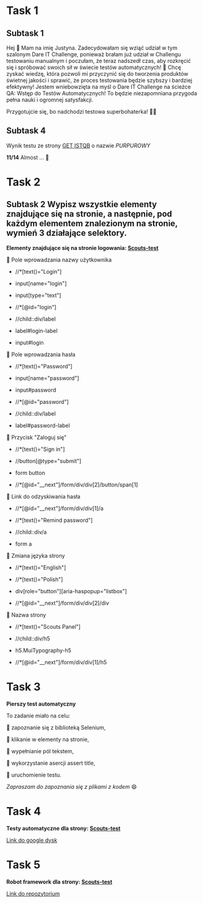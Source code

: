 # **Task 1** 

## **Subtask 1** 

Hej :wave: Mam na imię Justyna. Zadecydowałam się wziąć udział w tym szalonym Dare IT Challenge, ponieważ brałam już udział w Challengu testowaniu manualnym i poczułam, że teraz nadszedł czas, aby rozkręcić się i spróbować swoich sił w świecie testów automatycznych! 🚀
Chcę zyskać wiedzę, która pozwoli mi przyczynić się do tworzenia produktów świetnej jakości i sprawić, że proces testowania będzie szybszy i bardziej efektywny!
Jestem wniebowzięta na myśl o Dare IT Challenge na ścieżce QA: Wstęp do Testów Automatycznych! To będzie niezapomniana przygoda pełna nauki i ogromnej satysfakcji. 

Przygotujcie się, bo nadchodzi testowa superbohaterka! 💪😄

## **Subtask 4** 
Wynik testu ze strony [GET ISTQB](http://getistqb.com/quiz-purpurowy/) o nazwie *PURPUROWY*

**11/14** 
Almost ... :construction_worker:

# **Task 2** 

## **Subtask 2** Wypisz wszystkie elementy znajdujące się na stronie, a następnie, pod każdym elementem znalezionym na stronie, wymień 3 działające selektory.
 **Elementy znajdujące się na stronie logowania: [Scouts-test](https://scouts-test.futbolkolektyw.pl/en/login?redirected=true)**

:white_square_button: Pole wprowadzania nazwy użytkownika  
  
* //*[text()="Login"]

* input[name="login"]

* input[type="text"]

* //*[@id="login"]

* //child::div/label

* label#login-label

* input#login

:white_square_button: Pole wprowadzania hasła 
  
* //*[text()="Password"]

* input[name="password"]

* input#password

* //*[@id="password"]

* //child::div/label

* label#password-label
  
:white_square_button: Przycisk "Zaloguj się" 

* //*[text()="Sign in"]

* //button[@type="submit"]

* form button

* //*[@id="__next"]/form/div/div[2]/button/span[1]

:white_square_button: Link do odzyskiwania hasła  
  
* //*[@id="__next"]/form/div/div[1]/a

* //*[text()="Remind password"]

* //child::div/a

* form a

:white_square_button: Zmiana języka strony  
  
* //*[text()="English"]

* //*[text()="Polish"]

* div[role="button"][aria-haspopup="listbox"]

* //*[@id="__next"]/form/div/div[2]/div
  
:white_square_button: Nazwa strony 

* //*[text()="Scouts Panel"]

* //child::div/h5

* h5.MuiTypography-h5

* //*[@id="__next"]/form/div/div[1]/h5

# **Task 3** 
**Pierszy test automatyczny**

To zadanie miało na celu:

:white_square_button: zapoznanie się z biblioteką Selenium,

:white_square_button: klikanie w elementy na stronie,

:white_square_button: wypełnianie pól tekstem,

:white_square_button: wykorzystanie asercji assert title,

:white_square_button: uruchomienie testu.

*Zapraszam do zapoznania się z plikami z kodem* 😄

# **Task 4** 
**Testy automatyczne dla strony: [Scouts-test](https://scouts-test.futbolkolektyw.pl/en/login?redirected=true)**

[Link do google dysk](https://drive.google.com/drive/folders/1WIPPOjHHXA0GYEZqHe42WV6CEb4Lzg5A)

# **Task 5**

**Robot framework dla strony: [Scouts-test](https://scouts-test.futbolkolektyw.pl/en/login?redirected=true)**

[Link do repozytorium](https://github.com/JustynaJac/challenge_portfolio_robotframework)

